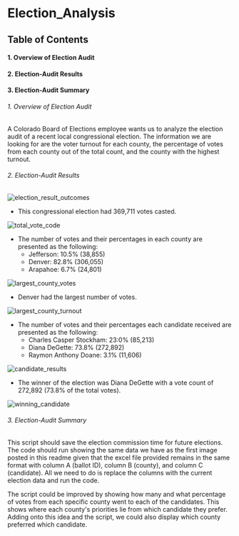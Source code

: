 # Election_Analysis

## Table of Contents

#### 1. Overview of Election Audit
#### 2. Election-Audit Results
#### 3. Election-Audit Summary

###### 1. Overview of Election Audit

  A Colorado Board of Elections employee wants us to analyze the election audit of a recent local congressional election. The information we are looking for are the voter turnout for each county, the percentage of votes from each county out of the total count, and the county with the highest turnout.
  
###### 2. Election-Audit Results

![election_result_outcomes](https://user-images.githubusercontent.com/95505596/149633831-cf097f40-525a-4d0b-994f-d02bae3de88b.png)
  - This congressional election had 369,711 votes casted.

![total_vote_code](https://user-images.githubusercontent.com/95505596/149634264-f9267d38-ced9-4608-8e02-af347430fb80.png)
  - The number of votes and their percentages in each county are presented as the following:
    - Jefferson: 10.5% (38,855)
    - Denver: 82.8% (306,055)
    - Arapahoe: 6.7% (24,801)

![largest_county_votes](https://user-images.githubusercontent.com/95505596/149634154-c6a23d9e-25ed-457c-ad72-cc2987f607db.png)

  - Denver had the largest number of votes.

![largest_county_turnout](https://user-images.githubusercontent.com/95505596/149634350-6c3c7b99-672f-462e-bfcd-df3ea61ea61b.png)
  - The number of votes and their percentages each candidate received are presented as the following:
    - Charles Casper Stockham: 23:0% (85,213)
    - Diana DeGette: 73.8% (272,892)
    - Raymon Anthony Doane: 3.1% (11,606)

![candidate_results](https://user-images.githubusercontent.com/95505596/149634391-cf224b4b-1540-43fe-90aa-2db814498137.png)
  - The winner of the election was Diana DeGette with a vote count of 272,892 (73.8% of the total votes).
 
![winning_candidate](https://user-images.githubusercontent.com/95505596/149634427-5a94523a-b258-4c67-b4a0-e51be979f4d9.png)

###### 3. Election-Audit Summary

  This script should save the election commission time for future elections. The code should run showing the same data we have as the first image posted in this readme given that the excel file provided remains in the same format with column A (ballot ID), column B (county), and column C (candidate). All we need to do is replace the columns with the current election data and run the code.

  The script could be improved by showing how many and what percentage of votes from each specific county went to each of the candidates. This shows where each county's priorities lie from which candidate they prefer. Adding onto this idea and the script, we could also display which county preferred which candidate.

